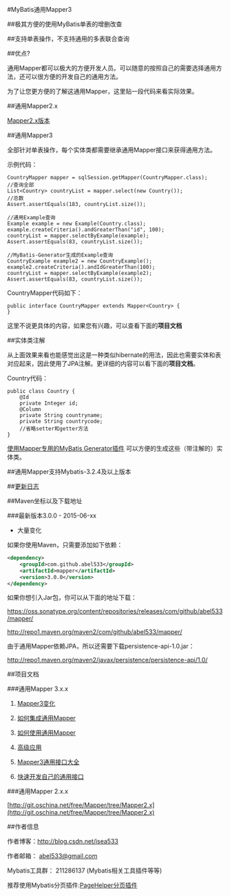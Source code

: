 #MyBatis通用Mapper3

##极其方便的使用MyBatis单表的增删改查

##支持单表操作，不支持通用的多表联合查询

##优点?

通用Mapper都可以极大的方便开发人员。可以随意的按照自己的需要选择通用方法，还可以很方便的开发自己的通用方法。

为了让您更方便的了解这通用Mapper，这里贴一段代码来看实际效果。

##通用Mapper2.x

[Mapper2.x版本](http://git.oschina.net/free/Mapper/tree/Mapper2.x)

##通用Mapper3

全部针对单表操作，每个实体类都需要继承通用Mapper接口来获得通用方法。

示例代码：

    CountryMapper mapper = sqlSession.getMapper(CountryMapper.class);
    //查询全部
    List<Country> countryList = mapper.select(new Country());
    //总数
    Assert.assertEquals(183, countryList.size());

    //通用Example查询
    Example example = new Example(Country.class);
    example.createCriteria().andGreaterThan("id", 100);
    countryList = mapper.selectByExample(example);
    Assert.assertEquals(83, countryList.size());

    //MyBatis-Generator生成的Example查询
    CountryExample example2 = new CountryExample();
    example2.createCriteria().andIdGreaterThan(100);
    countryList = mapper.selectByExample(example2);
    Assert.assertEquals(83, countryList.size());

CountryMapper代码如下：

    public interface CountryMapper extends Mapper<Country> {
    }

这里不说更具体的内容，如果您有兴趣，可以查看下面的<b>项目文档</b>

##实体类注解

从上面效果来看也能感觉出这是一种类似hibernate的用法，因此也需要实体和表对应起来，因此使用了JPA注解。更详细的内容可以看下面的<b>项目文档</b>。

Country代码：

    public class Country {
        @Id
        private Integer id;
        @Column
        private String countryname;
        private String countrycode;
        //省略setter和getter方法
    }
    
[使用Mapper专用的MyBatis Generator插件](http://git.oschina.net/free/Mapper/blob/master/wiki/mapper/5.UseMBG.md) 可以方便的生成这些（带注解的）实体类。

##通用Mapper支持Mybatis-3.2.4及以上版本 

##[更新日志](http://git.oschina.net/free/Mapper/blob/master/wiki/Changelog.md)

##Maven坐标以及下载地址

###最新版本3.0.0 - 2015-06-xx

* 大量变化

如果你使用Maven，只需要添加如下依赖：

```xml
<dependency>
    <groupId>com.github.abel533</groupId>
    <artifactId>mapper</artifactId>
    <version>3.0.0</version>
</dependency>
```

如果你想引入Jar包，你可以从下面的地址下载：

https://oss.sonatype.org/content/repositories/releases/com/github/abel533/mapper/

http://repo1.maven.org/maven2/com/github/abel533/mapper/

由于通用Mapper依赖JPA，所以还需要下载persistence-api-1.0.jar：

http://repo1.maven.org/maven2/javax/persistence/persistence-api/1.0/

##项目文档

###通用Mapper 3.x.x

1. [Mapper3变化](http://git.oschina.net/free/Mapper/blob/master/wiki/mapper3/1.Changes.md)

2. [如何集成通用Mapper](http://git.oschina.net/free/Mapper/blob/master/wiki/mapper/1.Integration.md)

3. [如何使用通用Mapper](http://git.oschina.net/free/Mapper/blob/master/wiki/mapper/2.Use.md)

4. [高级应用](http://git.oschina.net/free/Mapper/blob/master/wiki/mapper3/4.Professional.md)

5. [Mapper3通用接口大全](http://git.oschina.net/free/Mapper/blob/master/wiki/mapper3/5.Mappers.md)

6. [快速开发自己的通用接口](http://git.oschina.net/free/Mapper/blob/master/wiki/mapper3/6.MyMapper.md)

###通用Mapper 2.x.x

[http://git.oschina.net/free/Mapper/tree/Mapper2.x](http://git.oschina.net/free/Mapper/tree/Mapper2.x)

##作者信息

作者博客：http://blog.csdn.net/isea533

作者邮箱： abel533@gmail.com

Mybatis工具群： 211286137 (Mybatis相关工具插件等等)

推荐使用Mybatis分页插件:[PageHelper分页插件](https://github.com/pagehelper/Mybatis-PageHelper)